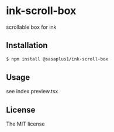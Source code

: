 # ink-scroll-box

scrollable box for ink

## Installation

```bash
$ npm install @sasaplus1/ink-scroll-box
```

## Usage

see index.preview.tsx

## License

The MIT license
